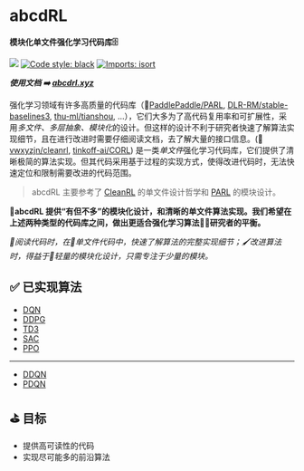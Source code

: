 # abcdRL

**模块化单文件强化学习代码库🗄**

[<img src="https://img.shields.io/badge/license-MIT-blue">](https://sdpkjc.coding.net/public/abcdrl/abcdrl/git/)
[![Code style: black](https://img.shields.io/badge/code%20style-black-000000.svg)](https://github.com/psf/black)
[![Imports: isort](https://img.shields.io/badge/%20imports-isort-%231674b1?style=flat&labelColor=ef8336)](https://pycqa.github.io/isort/)

***使用文档 ➡️ [abcdrl.xyz](https://abcdrl.xyz)***

强化学习领域有许多高质量的代码库（🚂[PaddlePaddle/PARL](https://github.com/PaddlePaddle/PARL/), [DLR-RM/stable-baselines3](https://github.com/DLR-RM/stable-baselines3), [thu-ml/tianshou](https://github.com/thu-ml/tianshou), ...），它们大多为了高代码复用率和可扩展性，采用*多文件、多层抽象、模块化*的设计。但这样的设计不利于研究者快速了解算法实现细节，且在进行改进时需要仔细阅读文档，去了解大量的接口信息。(🏃[vwxyzjn/cleanrl](https://github.com/vwxyzjn/cleanrl/), [tinkoff-ai/CORL](https://github.com/tinkoff-ai/CORL)) 是一类*单文件*强化学习代码库，它们提供了清晰极简的算法实现。但其代码采用基于过程的实现方式，使得改进代码时，无法快速定位和限制需要改进的代码范围。

> abcdRL 主要参考了 [CleanRL](https://github.com/vwxyzjn/cleanrl/) 的单文件设计哲学和 [PARL](https://github.com/PaddlePaddle/PARL/) 的模块设计。

**🚴abcdRL 提供“有但不多”的模块化设计，和清晰的单文件算法实现。我们希望在上述两种类型的代码库之间，做出更适合强化学习算法👨‍🎨研究者的平衡。**

*📖阅读代码时，在📄单文件代码中，快速了解算法的完整实现细节；🖌改进算法时，得益于🍃轻量的模块化设计，只需专注于少量的模块。*

## ✅ 已实现算法

- [DQN](https://doi.org/10.1038/nature14236)
- [DDPG](http://arxiv.org/abs/1509.02971)
- [TD3](http://arxiv.org/abs/1802.09477)
- [SAC](http://arxiv.org/abs/1801.01290)
- [PPO](http://arxiv.org/abs/1802.09477)

---

- [DDQN](http://arxiv.org/abs/1509.06461)
- [PDQN](http://arxiv.org/abs/1511.05952)

## ⛳ 目标

- 提供高可读性的代码
- 实现尽可能多的前沿算法
